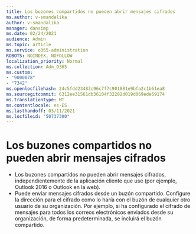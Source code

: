 ```yaml
---
title: Los buzones compartidos no pueden abrir mensajes cifrados
ms.author: v-smandalika
author: v-smandalika
manager: dansimp
ms.date: 02/24/2021
audience: Admin
ms.topic: article
ms.service: o365-administration
ROBOTS: NOINDEX, NOFOLLOW
localization_priority: Normal
ms.collection: Adm_O365
ms.custom:
- "9000078"
- "7342"
ms.openlocfilehash: 24c5fdd23482c96c7f7c901881e9bfa2c1b61ea8
ms.sourcegitcommit: 6312ee31561db36104f32282d019d069ede69174
ms.translationtype: MT
ms.contentlocale: es-ES
ms.lasthandoff: 03/11/2021
ms.locfileid: "50737300"
---
```

# <a name="shared-mailboxes-cant-open-encrypted-messages"></a>Los buzones compartidos no pueden abrir mensajes cifrados

- Los buzones compartidos no pueden abrir mensajes cifrados, independientemente de la aplicación cliente que use (por ejemplo, Outlook 2016 o Outlook en la web).
- Puede enviar mensajes cifrados desde un buzón compartido. Configure la dirección para el cifrado como lo haría con el buzón de cualquier otro usuario de su organización. Por ejemplo, si ha configurado el cifrado de mensajes para todos los correos electrónicos enviados desde su organización, de forma predeterminada, se incluirá el buzón compartido.
